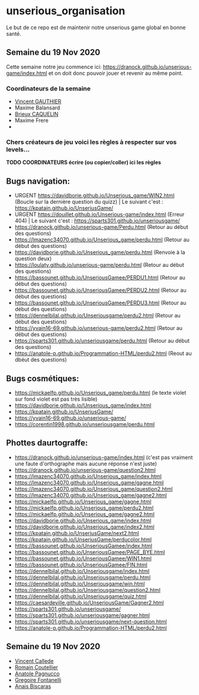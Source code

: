 # unserious_organisation

Le but de ce repo est de maintenir notre unserious game global en bonne santé.

## Semaine du 19 Nov 2020
Cette semaine notre jeu commence ici: https://dranock.github.io/unserious-game/index.html et on doit donc pouvoir jouer et revenir au même point.

### Coordinateurs de la semaine

* [Vincent GAUTHIER](https://github.com/VinekNet)
* Maxime Balansard
* [Brieux CAQUELIN](https://github.com/Brieux)
* Maxime Frere
* 

### Chers créateurs de jeu voici les règles à respecter sur vos levels...

**TODO COORDINATEURS écrire (ou copier/coller) ici les règles**

## Bugs navigation:
- URGENT https://davidborie.github.io/Unserious_game/WIN2.html (Boucle sur la dernière question du quizz) | Le suivant c'est : https://kpatain.github.io/UnseriusGame/
- URGENT https://douillet.github.io/Unserious-game/index.html (Erreur 404) | Le suivant c'est : https://sparts301.github.io/unseriousgame/
- https://dranock.github.io/unserious-game/Perdu.html (Retour au début des questions)
- https://lmazenc34070.github.io/Unserious_game/perdu.html (Retour au début des questions)
- https://davidborie.github.io/Unserious_game/perdu.html (Renvoie à la question deux)
- https://loulaty.github.io/unserious-game/perdu.html (Retour au début des questions)
- https://bassounet.github.io/UnseriousGamee/PERDU1.html (Retour au début des questions)
- https://bassounet.github.io/UnseriousGamee/PERDU2.html (Retour au début des questions)
- https://bassounet.github.io/UnseriousGamee/PERDU3.html (Retour au début des questions)
- https://dennelbilal.github.io/Unseriousgame/perdu2.html (Retour au début des questions)
- https://yvain16-69.github.io/unserious-game/perdu2.html (Retour au début des questions)
- https://sparts301.github.io/unseriousgame/perdu.html (Retour au début des questions)
- https://anatole-p.github.io/Programmation-HTML/perdu2.html (Reout au dbéut des questions)

## Bugs cosmétiques:
- https://mickaelfp.github.io/Unserious_game/perdu.html (le texte violet sur fond violet est pas très lisible)
- https://davidborie.github.io/Unserious_game/index.html
- https://kpatain.github.io/UnseriusGame/
- https://yvain16-69.github.io/unserious-game/
- https://corentin1998.github.io/unseriousgame/perdu.html

## Phottes daurtograffe:
- https://dranock.github.io/unserious-game/index.html (c'est pas vraiment une faute d'orthographe mais aucune réponse n'est juste)
- https://dranock.github.io/unserious-game/question2.html
- https://lmazenc34070.github.io/Unserious_game/index.html
- https://lmazenc34070.github.io/Unserious_game/gagne.html
- https://lmazenc34070.github.io/Unserious_game/question2.html
- https://lmazenc34070.github.io/Unserious_game/gagne2.html
- https://mickaelfp.github.io/Unserious_game/gagne.html
- https://mickaelfp.github.io/Unserious_game/perdu2.html
- https://mickaelfp.github.io/Unserious_game/gagne2.html
- https://davidborie.github.io/Unserious_game/index.html
- https://davidborie.github.io/Unserious_game/index2.html
- https://kpatain.github.io/UnseriusGame/next2.html
- https://kpatain.github.io/UnseriusGame/perducolor.html
- https://bassounet.github.io/UnseriousGamee/index.html
- https://bassounet.github.io/UnseriousGamee/PAGE_BYE.html
- https://bassounet.github.io/UnseriousGamee/WIN1.html
- https://bassounet.github.io/UnseriousGamee/FIN.html
- https://dennelbilal.github.io/Unseriousgame/index.html
- https://dennelbilal.github.io/Unseriousgame/perdu.html
- https://dennelbilal.github.io/Unseriousgame/win.html
- https://dennelbilal.github.io/Unseriousgame/question2.html
- https://dennelbilal.github.io/Unseriousgame/quiz.html
- https://caesardeville.github.io/UnseriousGame/Gagner2.html
- https://sparts301.github.io/unseriousgame/
- https://sparts301.github.io/unseriousgame/gagner.html
- https://sparts301.github.io/unseriousgame/next-question.html
- https://anatole-p.github.io/Programmation-HTML/perdu2.html

## Semaine du 19 Nov 2020

* [Vincent Callede](https://github.com/Kpatain)
* [Romain Coutellier](https://github.com/RedDarkS)
* [Anatole Pagnucco](https://github.com/anatole-P)
* [Gregoire Fontanelli](https://github.com/Bassounet)
* [Anais Biscaras](https://github.com/Loulaty)
